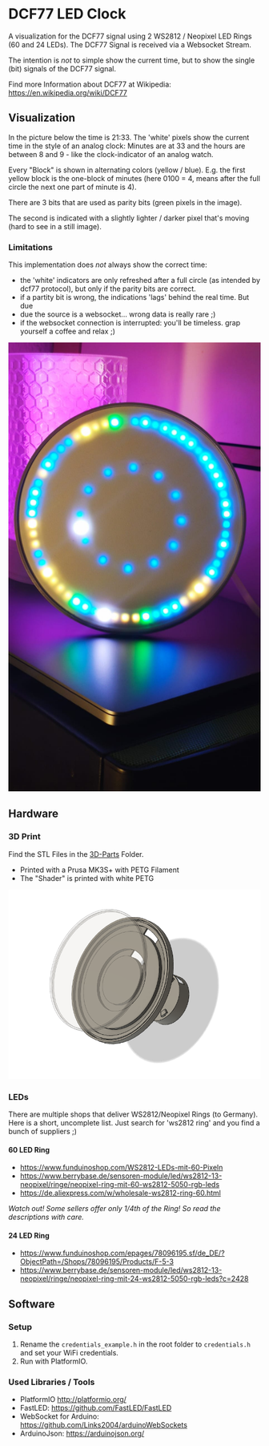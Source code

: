 # DCF77 LED Clock

A visualization for the DCF77 signal using 2 WS2812 / Neopixel LED Rings (60 and 24 LEDs). The DCF77 Signal is received via a Websocket Stream.


The intention is *not* to simple show the current time, but to show the single (bit) signals of the DCF77 signal.

Find more Information about DCF77 at Wikipedia: https://en.wikipedia.org/wiki/DCF77

## Visualization

In the picture below the time is 21:33. The 'white' pixels show the current time in the style of an analog clock: Minutes are at 33 and the hours are between 8 and 9 - like the clock-indicator of an analog watch.

Every "Block" is shown in alternating colors (yellow / blue). E.g. the first yellow block is the one-block of minutes (here 0100 = 4, means after the full circle the next one part of minute is 4).

There are 3 bits that are used as parity bits (green pixels in the image).

The second is indicated with a slightly lighter / darker pixel that's moving (hard to see in a still image).

### Limitations

This implementation does *not* always show the correct time:
- the 'white' indicators are only refreshed after a full circle (as intended by dcf77 protocol), but only if the parity bits are correct.
- if a partity bit is wrong, the indications 'lags' behind the real time. But due 
- due the source is a websocket... wrong data is really rare ;)
- if the websocket connection is interrupted: you'll be timeless. grap yourself a coffee and relax ;)


![3D Printed Clock](./static/dcf77-clock.jpeg)

## Hardware

### 3D Print

Find the STL Files in the [3D-Parts](./3d-parts) Folder. 

- Printed with a Prusa MK3S+ with PETG Filament
- The "Shader" is printed with white PETG

![3D Printed Clock](./static/rendered_image.png)


### LEDs

There are multiple shops that deliver WS2812/Neopixel Rings (to Germany). Here is a short, uncomplete list. Just search for 'ws2812 ring' and you find a bunch of suppliers ;)

#### 60 LED Ring

- https://www.funduinoshop.com/WS2812-LEDs-mit-60-Pixeln
- https://www.berrybase.de/sensoren-module/led/ws2812-13-neopixel/ringe/neopixel-ring-mit-60-ws2812-5050-rgb-leds
- https://de.aliexpress.com/w/wholesale-ws2812-ring-60.html

*Watch out! Some sellers offer only 1/4th of the Ring! So read the descriptions with care.*

#### 24 LED Ring

- https://www.funduinoshop.com/epages/78096195.sf/de_DE/?ObjectPath=/Shops/78096195/Products/F-5-3
- https://www.berrybase.de/sensoren-module/led/ws2812-13-neopixel/ringe/neopixel-ring-mit-24-ws2812-5050-rgb-leds?c=2428


## Software

### Setup

1. Rename the `credentials_example.h` in the root folder to `credentials.h` and set your WiFi credentials.
2. Run with PlatformIO.

### Used Libraries / Tools

- PlatformIO http://platformio.org/
- FastLED: https://github.com/FastLED/FastLED
- WebSocket for Arduino: https://github.com/Links2004/arduinoWebSockets
- ArduinoJson: https://arduinojson.org/